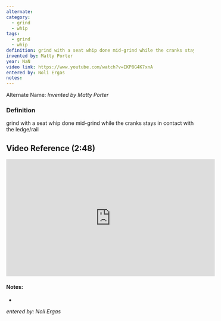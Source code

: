 ```yaml
---
alternate: 
category:
  - grind
  - whip
tags:
  - grind
  - whip
definition: grind with a seat whip done mid-grind while the cranks stays in contact with the ledge/rail
invented by: Matty Porter
year: NaN
video link: https://www.youtube.com/watch?v=IKP8G4K7xnA
entered by: Noli Ergas
notes: 
---
```

Alternate Name: 
*Invented by Matty Porter*

### Definition
grind with a seat whip done mid-grind while the cranks stays in contact with the ledge/rail

## Video Reference (2:48)

<iframe width="560" height="315" src="https://www.youtube.com/embed/IKP8G4K7xnA?si=yRp1iM4K1bqbPcox" title="YouTube video player" frameborder="0" allow="accelerometer; autoplay; clipboard-write; encrypted-media; gyroscope; picture-in-picture; web-share" referrerpolicy="strict-origin-when-cross-origin" allowfullscreen></iframe>

#### Notes:
- 
*entered by: Noli Ergas*
